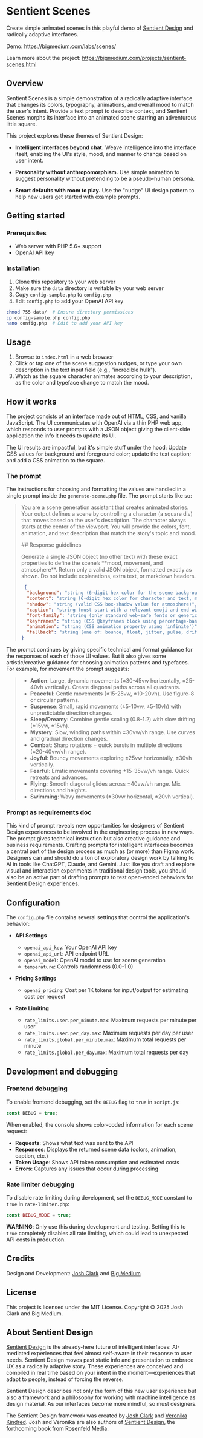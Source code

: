 # Sentient Scenes

Create simple animated scenes in this playful demo of [Sentient Design](https://bigmedium.com/ideas/hello-sentient-design.html) and radically adaptive interfaces.

Demo: 
<https://bigmedium.com/labs/scenes/>

Learn more about the project:
<https://bigmedium.com/projects/sentient-scenes.html>

## Overview

Sentient Scenes is a simple demonstration of a radically adaptive interface that changes its colors, typography, animations, and overall mood to match the user's intent. Provide a text prompt to describe context, and Sentient Scenes morphs its interface into an animated scene starring an adventurous little square.

This project explores these themes of Sentient Design:

- **Intelligent interfaces beyond chat.**  Weave intelligence into the interface itself, enabling the UI's style, mood, and manner to change based on user intent.

- **Personality without anthropomorphism.** Use simple animation to suggest personality without pretending to be a pseudo-human persona.

- **Smart defaults with room to play.** Use the "nudge" UI design pattern to help new users get started with example prompts.

## Getting started

### Prerequisites
- Web server with PHP 5.6+ support
- OpenAI API key

### Installation

1. Clone this repository to your web server
2. Make sure the `data` directory is writable by your web server
3. Copy `config-sample.php` to `config.php`
4. Edit `config.php` to add your OpenAI API key

```sh
chmod 755 data/  # Ensure directory permissions
cp config-sample.php config.php
nano config.php  # Edit to add your API key
```

## Usage

1. Browse to `index.html` in a web browser
2. Click or tap one of the scene suggestion nudges, or type your own description in the text input field (e.g., "incredible hulk").
3. Watch as the square character animates according to your description, as the color and typeface change to match the mood.

## How it works

The project consists of an interface made out of HTML, CSS, and vanilla JavaScript. The UI communicates with OpenAI via a thin PHP web app, which responds to user prompts with a JSON object giving the client-side application the info it needs to update its UI.

The UI results are impactful, but it's simple stuff under the hood: Update CSS values for background and foreground color; update the text caption; and add a CSS animation to the square.

### The prompt

The instructions for choosing and formatting the values are handled in a single prompt inside the `generate-scene.php` file. The prompt starts like so:

> You are a scene generation assistant that creates animated stories. Your output defines a scene by controlling a character (a square div) that moves based on the user's description. The character always starts at the center of the viewport. You will provide the colors, font, animation, and text description that match the story's topic and mood.  
> 
> \#\# Response guidelines
> 
> Generate a single JSON object (no other text) with these exact properties to define the scene’s \*\*mood, movement, and atmosphere\*\*. Return only a valid JSON object, formatted exactly as shown. Do not include explanations, extra text, or markdown headers.
> 
> ```JSON
>  {
>   "background": "string (6-digit hex color for the scene background)",
>   "content": "string (6-digit hex color for character and text, must meet WCAG 2.1 AA contrast with background)",
>   "shadow": "string (valid CSS box-shadow value for atmosphere)",
>   "caption": "string (must start with a relevant emoji and end with '...')",
>   "font-family": "string (only standard web-safe fonts or generic families)",
>   "keyframes": "string (CSS @keyframes block using percentage-based transforms)",
>   "animation": "string (CSS animation property using 'infinite')",
>   "fallback": "string (one of: bounce, float, jitter, pulse, drift)"
> }
> ```

The prompt continues by giving specific technical and format guidance for the responses of each of those UI values. But it also gives some artistic/creative guidance for choosing animation patterns and typefaces. For example, for movement the prompt suggests:

> - **Action**: Large, dynamic movements (±30-45vw horizontally, ±25-40vh vertically). Create diagonal paths across all quadrants.
> - **Peaceful**: Gentle movements (±15-25vw, ±10-20vh). Use figure-8 or circular patterns.
> - **Suspense**: Small, rapid movements (±5-10vw, ±5-10vh) with unpredictable direction changes.
> - **Sleep/Dreamy**: Combine gentle scaling (0.8-1.2) with slow drifting (±15vw, ±15vh).
> - **Mystery**: Slow, winding paths within ±30vw/vh range. Use curves and gradual direction changes.
> - **Combat**: Sharp rotations + quick bursts in multiple directions (±20-40vw/vh range).
> - **Joyful**: Bouncy movements exploring ±25vw horizontally, ±30vh vertically.
> - **Fearful**: Erratic movements covering ±15-35vw/vh range. Quick retreats and advances.
> - **Flying**: Smooth diagonal glides across ±40vw/vh range. Mix directions and heights.
> - **Swimming**: Wavy movements (±30vw horizontal, ±20vh vertical).

### Prompt as requirements doc

This kind of prompt reveals new opportunities for designers of Sentient Design experiences to be involved in the engineering process in new ways. The prompt gives technical instruction but also creative guidance and business requirements. Crafting prompts for intelligent interfaces becomes a central part of the design process as much as (or more) than Figma work. Designers can and should do a ton of exploratory design work by talking to AI in tools like ChatGPT, Claude, and Gemini. Just like you draft and explore visual and interaction experiments in traditional design tools, you should also be an active part of drafting prompts to test open-ended behaviors for Sentient Design experiences.

## Configuration

The `config.php` file contains several settings that control the application's behavior:

- **API Settings**
  - `openai_api_key`: Your OpenAI API key
  - `openai_api_url`: API endpoint URL
  - `openai_model`: OpenAI model to use for scene generation
  - `temperature`: Controls randomness (0.0-1.0)

- **Pricing Settings**
  - `openai_pricing`: Cost per 1K tokens for input/output for estimating cost per request

- **Rate Limiting**
  - `rate_limits.user.per_minute.max`: Maximum requests per minute per user
  - `rate_limits.user.per_day.max`: Maximum requests per day per user
  - `rate_limits.global.per_minute.max`: Maximum total requests per minute
  - `rate_limits.global.per_day.max`: Maximum total requests per day

## Development and debugging

### Frontend debugging

To enable frontend debugging, set the `DEBUG` flag to `true` in `script.js`:

```javascript
const DEBUG = true;
```

When enabled, the console shows color-coded information for each scene request:

- **Requests**: Shows what text was sent to the API
- **Responses**: Displays the returned scene data (colors, animation, caption, etc.)
- **Token Usage**: Shows API token consumption and estimated costs
- **Errors**: Captures any issues that occur during processing

### Rate limiter debugging

To disable rate limiting during development, set the `DEBUG_MODE` constant to `true` in `rate-limiter.php`:

```php
const DEBUG_MODE = true;
```

**WARNING**: Only use this during development and testing. Setting this to `true` completely disables all rate limiting, which could lead to unexpected API costs in production.

## Credits

Design and Development: [Josh Clark](https://bigmedium.com/about/josh-clark.html) and [Big Medium](https://bigmedium.com/)

## License

This project is licensed under the MIT License. Copyright © 2025 Josh Clark and Big Medium.

## About Sentient Design

[Sentient Design](https://bigmedium.com/ideas/hello-sentient-design.html) is the already-here future of intelligent interfaces: AI-mediated experiences that feel almost self-aware in their response to user needs. Sentient Design moves past static info and presentation to embrace UX as a radically adaptive story. These experiences are conceived and compiled in real time based on your intent in the moment—experiences that adapt to people, instead of forcing the reverse.

Sentient Design describes not only the form of this new user experience but also a framework and a philosophy for working with machine intelligence as design material. As our interfaces become more mindful, so must designers.

The Sentient Design framework was created by [Josh Clark](https://bigmedium.com/about/josh-clark.html) and [Veronika Kindred](https://bigmedium.com/about/veronika-kindred.html). Josh and Veronika are also authors of [Sentient Design](https://rosenfeldmedia.com/books/sentient-design/), the forthcoming book from Rosenfeld Media.


